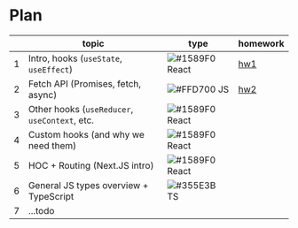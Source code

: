 # Plan

|   |  topic |  type | homework  |
|---|---|---|---|
| 1  |  Intro, hooks (`useState`, `useEffect`) | ![#1589F0](https://placehold.co/15x15/1589F0/1589F0.png) React | [hw1](https://github.com/dariadia/react-1e/tree/master/src/components/hw1)  |
|  2 | Fetch API (Promises, fetch, async)  | ![#FFD700](https://placehold.co/15x15/FFD700/FFD700.png) JS |  [hw2](https://github.com/dariadia/react-1e/tree/master/src/components/hw2) |
| 3  | Other hooks (`useReducer`, `useContext`, etc.  |  ![#1589F0](https://placehold.co/15x15/1589F0/1589F0.png) React |   |
|  4 |  Custom hooks (and why we need them) |  ![#1589F0](https://placehold.co/15x15/1589F0/1589F0.png) React |   |
|  5 |  HOC + Routing (Next.JS intro) |  ![#1589F0](https://placehold.co/15x15/1589F0/1589F0.png) React |   |
|  6 |  General JS types overview + TypeScript |  ![#355E3B](https://placehold.co/15x15/355E3B/355E3B.png) TS |   |
|  7 |  ...todo | |   |
